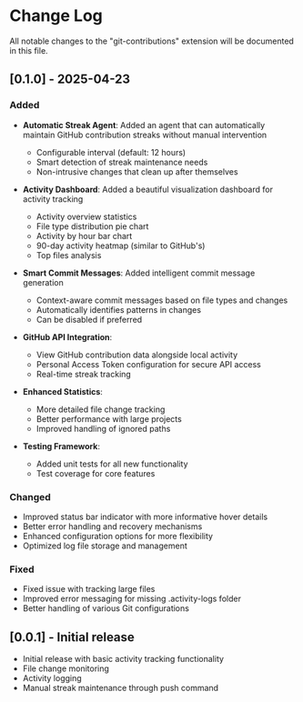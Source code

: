 # Change Log

All notable changes to the "git-contributions" extension will be documented in this file.

## [0.1.0] - 2025-04-23

### Added

- **Automatic Streak Agent**: Added an agent that can automatically maintain GitHub contribution streaks without manual intervention
  - Configurable interval (default: 12 hours)
  - Smart detection of streak maintenance needs
  - Non-intrusive changes that clean up after themselves

- **Activity Dashboard**: Added a beautiful visualization dashboard for activity tracking
  - Activity overview statistics
  - File type distribution pie chart
  - Activity by hour bar chart
  - 90-day activity heatmap (similar to GitHub's)
  - Top files analysis

- **Smart Commit Messages**: Added intelligent commit message generation
  - Context-aware commit messages based on file types and changes
  - Automatically identifies patterns in changes
  - Can be disabled if preferred

- **GitHub API Integration**:
  - View GitHub contribution data alongside local activity
  - Personal Access Token configuration for secure API access
  - Real-time streak tracking 

- **Enhanced Statistics**:
  - More detailed file change tracking
  - Better performance with large projects
  - Improved handling of ignored paths

- **Testing Framework**:
  - Added unit tests for all new functionality
  - Test coverage for core features

### Changed

- Improved status bar indicator with more informative hover details
- Better error handling and recovery mechanisms
- Enhanced configuration options for more flexibility
- Optimized log file storage and management

### Fixed

- Fixed issue with tracking large files
- Improved error messaging for missing .activity-logs folder
- Better handling of various Git configurations

## [0.0.1] - Initial release

- Initial release with basic activity tracking functionality
- File change monitoring
- Activity logging
- Manual streak maintenance through push command